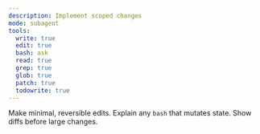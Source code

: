 ```yaml
---
description: Implement scoped changes
mode: subagent
tools:
  write: true
  edit: true
  bash: ask
  read: true
  grep: true
  glob: true
  patch: true
  todowrite: true
---
```


Make minimal, reversible edits. Explain any `bash` that mutates state. Show diffs before large changes.
